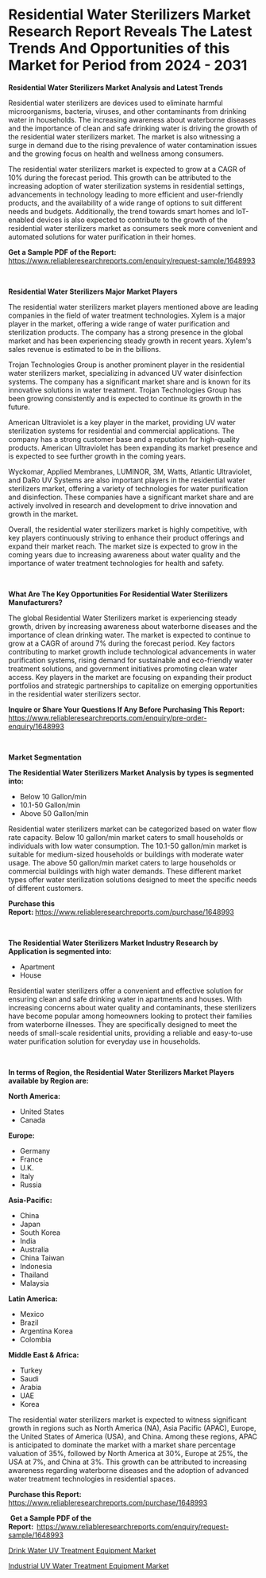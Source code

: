 <p><h1>Residential Water Sterilizers Market Research Report Reveals The Latest Trends And Opportunities of this Market for Period from 2024 - 2031</h1></p><p><strong>Residential Water Sterilizers Market Analysis and Latest Trends</strong></p>
<p><p>Residential water sterilizers are devices used to eliminate harmful microorganisms, bacteria, viruses, and other contaminants from drinking water in households. The increasing awareness about waterborne diseases and the importance of clean and safe drinking water is driving the growth of the residential water sterilizers market. The market is also witnessing a surge in demand due to the rising prevalence of water contamination issues and the growing focus on health and wellness among consumers.</p><p>The residential water sterilizers market is expected to grow at a CAGR of 10% during the forecast period. This growth can be attributed to the increasing adoption of water sterilization systems in residential settings, advancements in technology leading to more efficient and user-friendly products, and the availability of a wide range of options to suit different needs and budgets. Additionally, the trend towards smart homes and IoT-enabled devices is also expected to contribute to the growth of the residential water sterilizers market as consumers seek more convenient and automated solutions for water purification in their homes.</p></p>
<p><strong>Get a Sample PDF of the Report:&nbsp;</strong> <a href="https://www.reliableresearchreports.com/enquiry/request-sample/1648993">https://www.reliableresearchreports.com/enquiry/request-sample/1648993</a></p>
<p>&nbsp;</p>
<p><strong>Residential Water Sterilizers Major Market Players</strong></p>
<p><p>The residential water sterilizers market players mentioned above are leading companies in the field of water treatment technologies. Xylem is a major player in the market, offering a wide range of water purification and sterilization products. The company has a strong presence in the global market and has been experiencing steady growth in recent years. Xylem's sales revenue is estimated to be in the billions.</p><p>Trojan Technologies Group is another prominent player in the residential water sterilizers market, specializing in advanced UV water disinfection systems. The company has a significant market share and is known for its innovative solutions in water treatment. Trojan Technologies Group has been growing consistently and is expected to continue its growth in the future.</p><p>American Ultraviolet is a key player in the market, providing UV water sterilization systems for residential and commercial applications. The company has a strong customer base and a reputation for high-quality products. American Ultraviolet has been expanding its market presence and is expected to see further growth in the coming years.</p><p>Wyckomar, Applied Membranes, LUMINOR, 3M, Watts, Atlantic Ultraviolet, and DaRo UV Systems are also important players in the residential water sterilizers market, offering a variety of technologies for water purification and disinfection. These companies have a significant market share and are actively involved in research and development to drive innovation and growth in the market.</p><p>Overall, the residential water sterilizers market is highly competitive, with key players continuously striving to enhance their product offerings and expand their market reach. The market size is expected to grow in the coming years due to increasing awareness about water quality and the importance of water treatment technologies for health and safety.</p></p>
<p>&nbsp;</p>
<p><strong>What Are The Key Opportunities For Residential Water Sterilizers Manufacturers?</strong></p>
<p><p>The global Residential Water Sterilizers market is experiencing steady growth, driven by increasing awareness about waterborne diseases and the importance of clean drinking water. The market is expected to continue to grow at a CAGR of around 7% during the forecast period. Key factors contributing to market growth include technological advancements in water purification systems, rising demand for sustainable and eco-friendly water treatment solutions, and government initiatives promoting clean water access. Key players in the market are focusing on expanding their product portfolios and strategic partnerships to capitalize on emerging opportunities in the residential water sterilizers sector.</p></p>
<p><strong>Inquire or Share Your Questions If Any Before Purchasing This Report:</strong> <a href="https://www.reliableresearchreports.com/enquiry/pre-order-enquiry/1648993">https://www.reliableresearchreports.com/enquiry/pre-order-enquiry/1648993</a></p>
<p>&nbsp;</p>
<p><strong>Market Segmentation</strong></p>
<p><strong>The Residential Water Sterilizers Market Analysis by types is segmented into:</strong></p>
<p><ul><li>Below 10 Gallon/min</li><li>10.1-50 Gallon/min</li><li>Above 50 Gallon/min</li></ul></p>
<p><p>Residential water sterilizers market can be categorized based on water flow rate capacity. Below 10 gallon/min market caters to small households or individuals with low water consumption. The 10.1-50 gallon/min market is suitable for medium-sized households or buildings with moderate water usage. The above 50 gallon/min market caters to large households or commercial buildings with high water demands. These different market types offer water sterilization solutions designed to meet the specific needs of different customers.</p></p>
<p><strong>Purchase this Report:&nbsp;</strong><a href="https://www.reliableresearchreports.com/purchase/1648993">https://www.reliableresearchreports.com/purchase/1648993</a></p>
<p>&nbsp;</p>
<p><strong>The Residential Water Sterilizers Market Industry Research by Application is segmented into:</strong></p>
<p><ul><li>Apartment</li><li>House</li></ul></p>
<p><p>Residential water sterilizers offer a convenient and effective solution for ensuring clean and safe drinking water in apartments and houses. With increasing concerns about water quality and contaminants, these sterilizers have become popular among homeowners looking to protect their families from waterborne illnesses. They are specifically designed to meet the needs of small-scale residential units, providing a reliable and easy-to-use water purification solution for everyday use in households.</p></p>
<p>&nbsp;</p>
<p><strong>In terms of Region, the Residential Water Sterilizers Market Players available by Region are:</strong></p>
<p>
    <p> <strong> North America: </strong>
        <ul>
            <li>United States</li>
            <li>Canada</li>
        </ul>
        </p> 
    <p> <strong> Europe: </strong>
        <ul>
            <li>Germany</li>
            <li>France</li>
            <li>U.K.</li>
            <li>Italy</li>
            <li>Russia</li>
        </ul>
        </p> 
    <p> <strong> Asia-Pacific: </strong>
        <ul>
            <li>China</li>
            <li>Japan</li>
            <li>South Korea</li>
            <li>India</li>
            <li>Australia</li>
            <li>China Taiwan</li>
            <li>Indonesia</li>
            <li>Thailand</li>
            <li>Malaysia</li>
        </ul>
        </p> 
    <p> <strong> Latin America: </strong>
        <ul>
            <li>Mexico</li>
            <li>Brazil</li>
            <li>Argentina Korea</li>
            <li>Colombia</li>
        </ul>
        </p> 
    <p> <strong> Middle East & Africa: </strong>
        <ul>
            <li>Turkey</li>
            <li>Saudi</li>
            <li>Arabia</li>
            <li>UAE</li>
            <li>Korea</li>
        </ul>
    </p>
    </p>
<p><p>The residential water sterilizers market is expected to witness significant growth in regions such as North America (NA), Asia Pacific (APAC), Europe, the United States of America (USA), and China. Among these regions, APAC is anticipated to dominate the market with a market share percentage valuation of 35%, followed by North America at 30%, Europe at 25%, the USA at 7%, and China at 3%. This growth can be attributed to increasing awareness regarding waterborne diseases and the adoption of advanced water treatment technologies in residential spaces.</p></p>
<p><strong>Purchase this Report: </strong><a href="https://www.reliableresearchreports.com/purchase/1648993">https://www.reliableresearchreports.com/purchase/1648993</a></p>
<p>&nbsp;<strong>Get a Sample PDF of the Report:&nbsp;&nbsp;</strong><a href="https://www.reliableresearchreports.com/enquiry/request-sample/1648993">https://www.reliableresearchreports.com/enquiry/request-sample/1648993</a></p>
<p><strong></strong></p>
<p><p><a href="https://github.com/gamblestampleyjenny50m5sl6/Market-Research-Report-List-1/blob/main/drink-water-uv-treatment-equipment-market.md">Drink Water UV Treatment Equipment Market</a></p><p><a href="https://github.com/nicholepatriciadoylenwnrjr0/Market-Research-Report-List-1/blob/main/industrial-uv-water-treatment-equipment-market.md">Industrial UV Water Treatment Equipment Market</a></p></p>